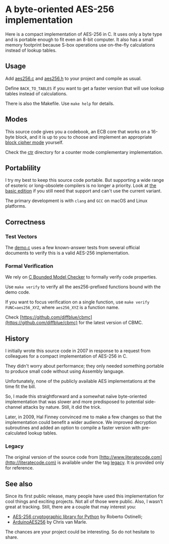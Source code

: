 # A byte-oriented AES-256 implementation

Here is a compact implementation of AES-256 in C. It uses only
a byte type and is portable enough to fit even an 8-bit computer.
It also has a small memory footprint because S-box operations
use on-the-fly calculations instead of lookup tables.

## Usage

Add [aes256.c](aes256.c) and [aes256.h](aes256.h) to your project
and compile as usual.

Define `BACK_TO_TABLES` if you want to get a faster version that 
will use lookup tables instead of calculations.

There is also the Makefile. Use `make help` for details.

## Modes

This source code gives you a codebook, an ECB core that works 
on a 16-byte block, and it is up to you to choose and implement
an appropriate [block cipher mode](https://en.wikipedia.org/wiki/Block_cipher_mode_of_operation) yourself.

Check the [ctr](ctr) directory for a counter mode complementary implementation.  

## Portablility

I try my best to keep this source code portable. But supporting
a wide range of esoteric or long-obsolete compilers is no longer
a priority. Look at [the basic edition](https://github.com/ilvn/aes256/releases/tag/basic) if you still need
that support and can't use the current variant. 

The primary development is with `clang` and `GCC` on macOS and 
Linux platforms.

## Correctness

### Test Vectors

The [demo.c](demo.c) uses a few known-answer tests from several official 
documents to verify this is a valid AES-256 implementation.

### Formal Verification

We rely on [C Bounded Model Checker](http://www.cprover.org/cbmc/) to formally
verify code properties.

Use `make verify` to verify all the aes256-prefixed functions bound with
the demo code. 

If you want to focus verification on a single function, use
`make verify FUNC=aes256_XYZ`, where `aes256_XYZ` is a function name.

Check [https://github.com/diffblue/cbmc](https://github.com/diffblue/cbmc)
for the latest version of CBMC.

## History

I initially wrote this source code in 2007 in response to a request
from colleagues for a compact implementation of AES-256 in C.

They didn't worry about performance; they only needed something
portable to produce small code without using Assembly language.

Unfortunately, none of the publicly available AES implementations
at the time fit the bill.

So, I made this straightforward and a somewhat naïve byte-oriented 
implementation that was slower and more predisposed to potential
side-channel attacks by nature. Still, it did the trick.

Later, in 2009, Hal Finney convinced me to make a few changes
so that the implementation could benefit a wider audience.
We improved decryption subroutines and added an option to compile
a faster version with pre-calculated lookup tables.

### Legacy 

The original version of the source code from [http://www.literatecode.com](http://literatecode.com) 
is available under the tag [legacy](https://github.com/ilvn/aes256/releases/tag/legacy). 
It is provided only for reference.

## See also

Since its first public release, many people have used this 
implementation for cool things and exciting projects. Not 
all of those were public. Also, I wasn't great at tracking.
Still, there are a couple that may interest you:

* [AES-256 cryptographic library for Python](https://github.com/ostinelli/PyAES256) by Roberto Ostinelli;
* [ArduinoAES256](https://github.com/qistoph/ArduinoAES256) by Chris van Marle.

The chances are your project could be interesting.
So do not hesitate to share.
